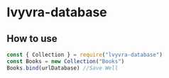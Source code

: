 # lvyvra-database
## How to use

```js
const { Collection } = require("lvyvra-database")
const Books = new Collection("Books")
Books.bind(urlDatabase) //Save Well
```
